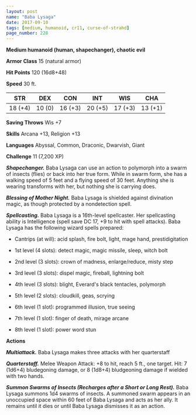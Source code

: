 ```yaml
---
layout: post
name: "Baba Lysaga"
date: 2017-09-10
tags: [medium, humanoid, cr11, curse-of-strahd]
page_number: 228
---
```


**Medium humanoid (human, shapechanger), chaotic evil**

**Armor Class** 15 (natural armor)

**Hit Points** 120 (16d8+48)

**Speed** 30 ft.

|   STR   |   DEX   |   CON   |   INT   |   WIS   |   CHA   |
|:-----:|:-----:|:-----:|:-----:|:-----:|:-----:|
| 18 (+4) | 10 (0) | 16 (+3) | 20 (+5) | 17 (+3) | 13 (+1) |

**Saving Throws** Wis +7

**Skills** Arcana +13, Religion +13

**Languages** Abyssal, Common, Draconic, Dwarvish, Giant

**Challenge** 11 (7,200 XP)

***Shapechanger.*** Baba Lysaga can use an action to polymorph into a swarm of insects (flies) or back into her true form. While in swarm form, she has a walking speed of 5 feet and a flying speed of 30 feet. Anything she is wearing transforms with her, but nothing she is carrying does.

***Blessing of Mother Night.*** Baba Lysaga is shielded against divination magic, as though protected by a nondetection spell.

***Spellcasting.*** Baba Lysaga is a 16th-level spellcaster. Her spellcasting ability is Intelligence (spell save DC 17, +9 to hit with spell attacks). Baba Lysaga has the following wizard spells prepared:

* Cantrips (at will): acid splash, fire bolt, light, mage hand, prestidigitation

* 1st level (4 slots): detect magic, magic missile, sleep, witch bolt

* 2nd level (3 slots): crown of madness, enlarge/reduce, misty step

* 3rd level (3 slots): dispel magic, fireball, lightning bolt

* 4th level (3 slots): blight, Everard's black tentacles, polymorph

* 5th level (2 slots): cloudkill, geas, scrying

* 6th level (1 slot): programmed illusion, true seeing

* 7th level (1 slot): finger of death, mirage arcane

* 8th level (1 slot): power word stun

**Actions**

***Multiattack.*** Baba Lysaga makes three attacks with her quarterstaff

***Quarterstaff.*** Melee Weapon Attack: +8 to hit, reach 5 ft., one target. Hit: 7 (1d6+4) bludegoning damage, or 8 (1d8+4) bludgeoning damage if wielded with two hands.

***Summon Swarms of Insects (Recharges after a Short or Long Rest).*** Baba Lysaga summons 1d4 swarms of insects. A summoned swarm appears in an unoccupied space within 60 feet of Baba Lysaga and acts as her ally. It remains until it dies or until Baba Lysaga dismisses it as an action.

